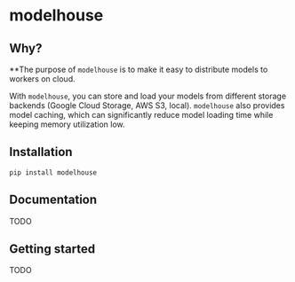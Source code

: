 # modelhouse

## Why?

**The purpose of `modelhouse` is to make it easy to distribute models to workers on cloud.

With `modelhouse`, you can store and load your models from different storage backends (Google Cloud Storage, AWS S3, local). `modelhouse` also provides model caching, which can significantly reduce model loading time while keeping memory utilization low.

## Installation

```pip install modelhouse```

## Documentation
TODO

## Getting started
TODO
